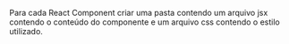 Para cada React Component criar uma pasta contendo um arquivo jsx contendo o conteúdo do componente e um arquivo css contendo o estilo utilizado.